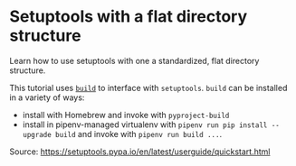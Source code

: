 # Setuptools with a flat directory structure

Learn how to use setuptools with one a standardized, flat directory structure.

This tutorial uses [`build`](https://build.pypa.io/en/stable/) to interface with `setuptools`.
`build` can be installed in a variety of ways:

- install with Homebrew and invoke with `pyproject-build`
- install in pipenv-managed virtualenv with `pipenv run pip install --upgrade build` and invoke with
  `pipenv run build ...`.

Source: <https://setuptools.pypa.io/en/latest/userguide/quickstart.html>
